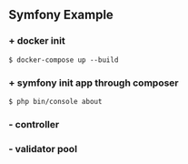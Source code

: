 ## Symfony Example ##

### + docker init
    $ docker-compose up --build

### + symfony init app through composer
    $ php bin/console about

### - controller

### - validator pool